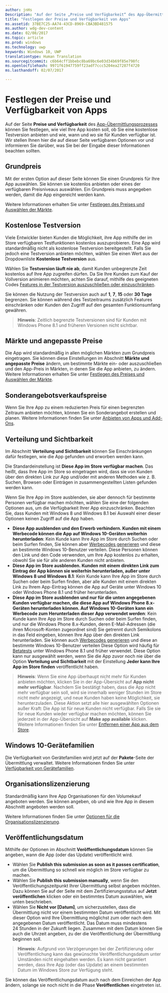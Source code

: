 ```yaml
---
author: jnHs
Description: "Auf der Seite „Preise und Verfügbarkeit“ des App-Übermittlungsprozesses können Sie festlegen, wie viel Ihre App kosten soll, ob Sie eine kostenlose Testversion anbieten und wie, wann und wo sie für Kunden verfügbar ist."
title: "Festlegen der Preise und Verfügbarkeit von Apps"
ms.assetid: 37BE7C25-AA74-43CD-8969-CBA3BD481575
ms.author: wdg-dev-content
ms.date: 02/08/2017
ms.topic: article
ms.prod: windows
ms.technology: uwp
keywords: Windows 10, UWP
translationtype: Human Translation
ms.sourcegitcommit: c6b64cff1bbebc8ba69bc6e03d34b69f85e798fc
ms.openlocfilehash: 9971f61947759ff23adf7ccc5204ea27287f4720
ms.lasthandoff: 02/07/2017

---
```


# <a name="set-app-pricing-and-availability"></a>Festlegen der Preise und Verfügbarkeit von Apps


Auf der Seite **Preise und Verfügbarkeit** des [App-Übermittlungsprozesses](app-submissions.md) können Sie festlegen, wie viel Ihre App kosten soll, ob Sie eine kostenlose Testversion anbieten und wie, wann und wo sie für Kunden verfügbar ist. Wir stellen Ihnen hier die auf dieser Seite verfügbaren Optionen vor und informieren Sie darüber, was Sie bei der Eingabe dieser Informationen beachten sollten.

## <a name="base-price"></a>Grundpreis


Mit der ersten Option auf dieser Seite können Sie einen Grundpreis für Ihre App auswählen. Sie können sie kostenlos anbieten oder eines der verfügbaren Preisniveaus auswählen. Ein Grundpreis muss angegeben werden, damit die App eingereicht werden kann.

Weitere Informationen erhalten Sie unter [Festlegen des Preises und Auswählen der Märkte](define-pricing-and-market-selection.md).

## <a name="free-trial"></a>Kostenlose Testversion


Viele Entwickler bieten Kunden die Möglichkeit, ihre App mithilfe der im Store verfügbaren Testfunktionen kostenlos auszuprobieren. Eine App wird standardmäßig nicht als kostenlose Testversion bereitgestellt. Falls Sie jedoch eine Testversion anbieten möchten, wählen Sie einen Wert aus der Dropdownliste **Kostenlose Testversion** aus.

Wählen Sie **Testversion läuft nie ab**, damit Kunden unbegrenzte Zeit kostenlos auf Ihre App zugreifen dürfen. Da Sie Ihre Kunden zum Kauf der Vollversion animieren möchten, achten Sie darauf, mithilfe des geeigneten Codes [Features in der Testversion auszuschließen oder einzuschränken](../monetize/in-app-purchases-and-trials.md).

Sie können die Nutzung der Testversion auch auf **1**, **7**, **15** oder **30 Tage** begrenzen. Sie können während des Testzeitraums zusätzlich Features einschränken oder Kunden den Zugriff auf den gesamten Funktionsumfang gewähren.

> **Hinweis**: Zeitlich begrenzte Testversionen sind für Kunden mit Windows Phone 8.1 und früheren Versionen nicht sichtbar.

## <a name="markets-and-custom-prices"></a>Märkte und angepasste Preise


Die App wird standardmäßig in allen möglichen Märkten zum Grundpreis eingetragen. Sie können diese Einstellungen im Abschnitt **Märkte und angepasste Preise** ändern, um bestimmte Märkte ein- oder auszuschließen und den App-Preis in Märkten, in denen Sie die App anbieten, zu ändern. Weitere Informationen erhalten Sie unter [Festlegen des Preises und Auswählen der Märkte](define-pricing-and-market-selection.md).

## <a name="sale-pricing"></a>Sonderangebotsverkaufspreise


Wenn Sie Ihre App zu einem reduzierten Preis für einen begrenzten Zeitraum anbieten möchten, können Sie ein Sonderangebot erstellen und planen. Weitere Informationen finden Sie unter [Anbieten von Apps und Add-Ons](put-apps-and-add-ons-on-sale.md).

## <a name="distribution-and-visibility"></a>Verteilung und Sichtbarkeit


Im Abschnitt **Verteilung und Sichtbarkeit** können Sie Einschränkungen dafür festlegen, wie die App gefunden und erworben werden kann.

Die Standardeinstellung ist **Diese App im Store verfügbar machen**. Das heißt, dass Ihre App im Store so eingetragen wird, dass sie von Kunden über den direkten Link zur App und/oder mit anderen Methoden wie z. B. Suchen, Browsen oder Einträgen in zusammengestellten Listen gefunden werden kann.

Wenn Sie Ihre App im Store ausblenden, sie aber dennoch für bestimmte Personen verfügbar machen möchten, wählen Sie eine der folgenden Optionen aus, um die Verfügbarkeit Ihrer App einzuschränken. Beachten Sie, dass Kunden mit Windows 8 und Windows 8.1 bei Auswahl einer dieser Optionen keinen Zugriff auf die App haben.

-   **Diese App ausblenden und den Erwerb verhindern. Kunden mit einem Werbecode können die App auf Windows 10-Geräten weiterhin herunterladen**: Kein Kunde kann Ihre App im Store durch Suchen oder beim Surfen finden, Sie können aber [Werbecodes generieren](generate-promotional-codes.md) und diese an bestimmte Windows 10-Benutzer verteilen. Diese Personen können den Link und den Code verwenden, um Ihre App kostenlos zu erhalten, obwohl Sie sie für alle anderen Kunden nicht anbieten.
-   **Diese App im Store ausblenden. Kunden mit einem direkten Link zum Eintrag der App können sie weiterhin herunterladen, außer unter Windows 8 und Windows 8.1**: Kein Kunde kann Ihre App im Store durch Suchen oder beim Surfen finden, aber alle Kunden mit einem direkten Link zu Ihrem App-Eintrag können die App auf Geräte unter Windows 10 oder Windows Phone 8.1 und früher herunterladen.
-   **Diese App im Store ausblenden und nur für die unten angegebenen Kunden verfügbar machen, die diese App auf Windows Phone 8.x-Geräten herunterladen können. Auf Windows 10-Geräten kann ein Werbecode zum Herunterladen dieser App verwendet werden**: Kein Kunde kann Ihre App im Store durch Suchen oder beim Surfen finden, und nur die Windows Phone 8.x-Kunden, deren E-Mail-Adressen (die ihren Microsoft-Konten zugeordnet sind) Sie getrennt durch Semikolons in das Feld eingeben, können Ihre App über den direkten Link herunterladen. Sie können auch [Werbecodes generieren](generate-promotional-codes.md) und diese an bestimmte Windows 10-Benutzer verteilen Diese Option wird häufig für [Betatests](beta-testing-and-targeted-distribution.md) unter Windows Phone 8.1 und früher verwendet. Diese Option kann nur ausgewählt werden, wenn Sie die App zuvor noch nie über die Option **Verteilung und Sichtbarkeit** mit der Einstellung **Jeder kann Ihre App im Store finden** veröffentlicht haben.

> **Hinweis**: Wenn Sie eine App überhaupt nicht mehr für Kunden anbieten möchten, klicken Sie in der App-Übersicht auf **App nicht mehr verfügbar**. Nachdem Sie bestätigt haben, dass die App nicht mehr verfügbar sein soll, wird sie innerhalb weniger Stunden im Store nicht mehr angezeigt, und neue Kunden haben keine Möglichkeit, sie herunterzuladen. Diese Aktion setzt alle hier ausgewählten Optionen außer Kraft: Die App ist für neue Kunden nicht verfügbar. Falls Sie sie für neue Kunden wieder verfügbar machen möchten, können Sie jederzeit in der App-Übersicht auf **Make app available** klicken. Weitere Informationen finden Sie unter [Entfernen einer App aus dem Store](guidance-for-app-package-management.md#removing-an-app-from-the-store).

## <a name="windows-10-device-families"></a>Windows 10-Gerätefamilien

Die Verfügbarkeit von Gerätefamilien wird jetzt auf der **Pakete**-Seite der Übermittlung verwaltet. Weitere Informationen finden Sie unter [Verfügbarkeit von Gerätefamilien](upload-app-packages.md#device-family-availability).

## <a name="organizational-licensing"></a>Organisationslizenzierung


Standardmäßig kann Ihre App Organisationen für den Volumekauf angeboten werden. Sie können angeben, ob und wie Ihre App in diesem Abschnitt angeboten werden soll.

Weitere Informationen finden Sie unter [Optionen für die Organisationslizenzierung](organizational-licensing.md).

## <a name="publish-date"></a>Veröffentlichungsdatum


Mithilfe der Optionen im Abschnitt **Veröffentlichungsdatum** können Sie angeben, wann die App (oder das Update) veröffentlicht wird.

-   Wählen Sie **Publish this submission as soon as it passes certification**, um die Übermittlung so schnell wie möglich im Store verfügbar zu machen.
-   Wählen Sie **Publish this submission manually**, wenn Sie den Veröffentlichungszeitpunkt Ihrer Übermittlung selbst angeben möchten. Dazu können Sie auf der Seite mit dem Zertifizierungsstatus auf **Jetzt veröffentlichen** klicken oder ein bestimmtes Datum auswählen, wie unten beschrieben.
-   Wählen Sie **Nicht vor \[Datum\]**, um sicherzustellen, dass die Übermittlung nicht vor einem bestimmten Datum veröffentlicht wird. Mit dieser Option wird Ihre Übermittlung möglichst zum oder nach dem angegebenen Datum veröffentlicht. Das Datum muss mindestens 24 Stunden in der Zukunft liegen. Zusammen mit dem Datum können Sie auch die Uhrzeit angeben, zu der die Veröffentlichung der Übermittlung beginnen soll.

   > **Hinweis**: Aufgrund von Verzögerungen bei der Zertifizierung oder Veröffentlichung kann das gewünschte Veröffentlichungsdatum unter Umständen nicht eingehalten werden. Es kann nicht garantiert werden, dass Ihre App (oder das Update) an einem bestimmten Datum im Windows Store zur Verfügung steht.

Sie können das Veröffentlichungsdatum auch nach dem Einreichen der App ändern, solange sie noch nicht in die Phase **Veröffentlichen** eingetreten ist.
 

 

